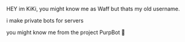 HEY im KiKi, you might know me as Waff but thats my old username.

i make private bots for servers

you might know me from the project PurpBot :eyes:
